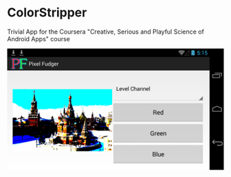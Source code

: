 ColorStripper
=============

Trivial App for the Coursera "Creative, Serious and Playful Science of Android Apps" course

![screenshot](/screenshot.png)
